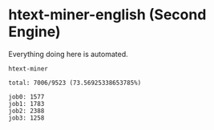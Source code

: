 # htext-miner-english (Second Engine)

Everything doing here is automated.

```
htext-miner

total: 7006/9523 (73.56925338653785%)

job0: 1577
job1: 1783
job2: 2388
job3: 1258
```